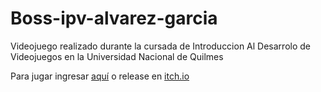 # Boss-ipv-alvarez-garcia

Videojuego realizado durante la cursada de Introduccion Al Desarrolo de Videojuegos en la Universidad Nacional de Quilmes

Para jugar ingresar [aquí](https://luqui87.github.io/Boss-ipv-alvarez-garcia/) o release en [itch.io](https://luqui87.itch.io/lonewolf)

